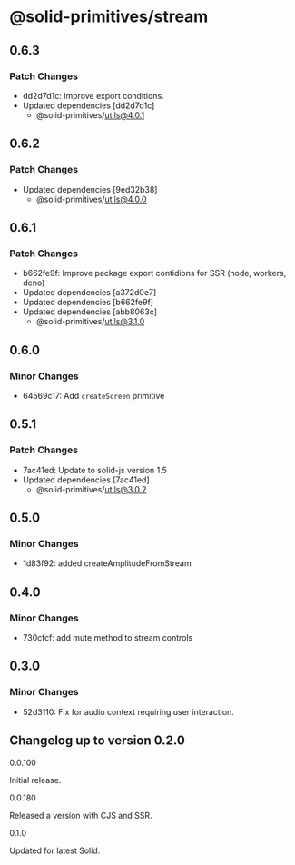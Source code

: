 # @solid-primitives/stream

## 0.6.3

### Patch Changes

- dd2d7d1c: Improve export conditions.
- Updated dependencies [dd2d7d1c]
  - @solid-primitives/utils@4.0.1

## 0.6.2

### Patch Changes

- Updated dependencies [9ed32b38]
  - @solid-primitives/utils@4.0.0

## 0.6.1

### Patch Changes

- b662fe9f: Improve package export contidions for SSR (node, workers, deno)
- Updated dependencies [a372d0e7]
- Updated dependencies [b662fe9f]
- Updated dependencies [abb8063c]
  - @solid-primitives/utils@3.1.0

## 0.6.0

### Minor Changes

- 64569c17: Add `createScreen` primitive

## 0.5.1

### Patch Changes

- 7ac41ed: Update to solid-js version 1.5
- Updated dependencies [7ac41ed]
  - @solid-primitives/utils@3.0.2

## 0.5.0

### Minor Changes

- 1d83f92: added createAmplitudeFromStream

## 0.4.0

### Minor Changes

- 730cfcf: add mute method to stream controls

## 0.3.0

### Minor Changes

- 52d3110: Fix for audio context requiring user interaction.

## Changelog up to version 0.2.0

0.0.100

Initial release.

0.0.180

Released a version with CJS and SSR.

0.1.0

Updated for latest Solid.

